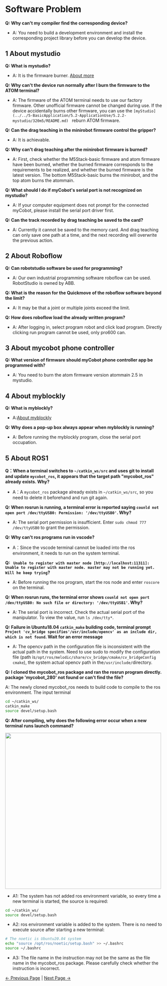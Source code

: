 # Software Problem

**Q: Why can't my compiler find the corresponding device?**
- A: You need to build a development environment and install the corresponding project library before you can develop the device.


## 1 About mystudio

**Q: What is mystudio?**

- A: It is the firmware burner. [About more](../../5-BasicApplication/5.2-ApplicationUse/5.2.2-mystudio/320m5/README.md)


**Q: Why can't the device run normally after I burn the firmware to the ATOM terminal?**
- A: The firmware of the ATOM terminal needs to use our factory firmware. Other unofficial firmware cannot be changed during use. If the device accidentally burns other firmware, you can use the `[myStudio](../../5-BasicApplication/5.2-ApplicationUse/5.2.2-mystudio/320m5/README.md)
` reburn ATOM firmware.



**Q: Can the drag teaching in the minirobot firmware control the gripper?**

- A: It is achievable.


**Q: Why can't drag teaching after the minirobot firmware is burned?**
- A: First, check whether the M5Stack-basic firmware and atom firmware have been burned, whether the burned firmware corresponds to the requirements to be realized, and whether the burned firmware is the latest version. The bottom M5Stack-basic burns the minirobot, and the top atom burns the atommain.



**Q: What should I do if myCobot's serial port is not recognized on mystudio?**
- A: If your computer equipment does not prompt for the connected myCobot, please install the serial port driver first.

**Q: Can the track recorded by drag teaching be saved to the card?**

- A: Currently it cannot be saved to the memory card. And drag teaching can only save one path at a time, and the next recording will overwrite the previous action.


## 2 About Roboflow


**Q: Can robotstudio software be used for programming?**
- A: Our own industrial programming software roboflow can be used. RobotStudio is owned by ABB.


**Q: What is the reason for the Quickmove of the roboflow software beyond the limit?**

- A: It may be that a joint or multiple joints exceed the limit.


**Q: How does roboflow load the already written program?**

- A: After logging in, select program robot and click load program. Directly clicking run program cannot be used, only pro600 can.





## 3 About mycobot phone controller


**Q: What version of firmware should myCobot phone controller app be programmed with?**
- A: You need to burn the atom firmware version atommain 2.5 in mystudio.



## 4 About myblockly

**Q: What is myblockly?**
 - A:[About myblockly](../../5-BasicApplication/5.2-ApplicationUse/5.2.1-myblockly/320m5/README.md)

**Q: Why does a pop-up box always appear when myblockly is running?**

- A: Before running the myblockly program, close the serial port occupation.



## 5 About ROS1

**Q：When a terminal switches to `~/catkin_ws/src` and uses git to install and update `mycobot_ros`, it appears that the target path "mycobot_ros" already exists. Why?**

- A：A `mycobot_ros` package already exists in `~/catkin_ws/src`, so you need to delete it beforehand and run git again.

**Q: When rosrun is running, a terminal error is reported saying `counld not open port /dev/ttyUSB0: Permission: '/dev/ttyUSB0'`. Why?**

- A: The serial port permission is insufficient. Enter `sudo chmod 777 /dev/ttyUSB0` to grant the permission.

**Q: Why can't ros programs run in vscode?**

- A：Since the vscode terminal cannot be loaded into the ros environment, it needs to run on the system terminal.

**Q: ` Unable to register with master node [http://localhost:11311]: Unable to register with master node. master may not be running yet. Will he keep trying`?**

- A: Before running the ros program, start the ros node and enter `roscore` on the terminal.

**Q: When rosrun runs, the terminal error shows `counld not open port /dev/ttyUSB0: No such file or directory: '/dev/ttyUSB1'`. Why?**

- A: The serial port is incorrect. Check the actual serial port of the manipulator. To view the value, run `ls /dev/tty*`.

**Q: Failure in Ubuntu18.04 `catkin_make` building code, terminal prompt `Project 'cv_bridge specifies'/usr/include/opencv' as an include dir, which is not found`. Wait for an error message**

- A: The opencv path in the configuration file is inconsistent with the actual path in the system. Need to use sudo to modify the configuration file (path is`/opt/ros/melodic/share/cv_bridge/cmake/cv_bridgeConfig cmake`), the system actual opencv path in the`/usr/include/`directory.

**Q: I cloned the mycobot_ros package and ran the rosrun program directly. package 'mycobot_280' not found or can't find the file?**

A: The newly cloned mycobot_ros needs to build code to compile to the ros environment. The input terminal

```bash
cd ~/catkin_ws/
catkin_make
source devel/setup.bash
```

**Q: After compiling, why does the following error occur when a new terminal runs launch command?**

<img src =../resources/3-UserNotes/17.4.3-1.png
width ="500"  align = "center">

- A1: The system has not added ros environment variable, so every time a new terminal is started, the source is required:

```bash
cd ~/catkin_ws/
source devel/setup.bash
```

- A2: ros environment variable is added to the system. There is no need to execute source after starting a new terminal:

```bash
# The noetic is Ubuntu20.04 system
echo "source /opt/ros/noetic/setup.bash" >> ~/.bashrc
source ~/.bashrc
```

- A3: The file name in the instruction may not be the same as the file name in the mycobot_ros package. Please carefully check whether the instruction is incorrect.





[← Previous Page](./1_driver.md) | [Next Page →](./3_hardware.md)